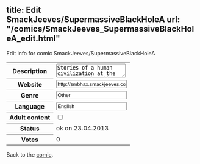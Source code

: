 title: Edit SmackJeeves/SupermassiveBlackHoleA
url: "/comics/SmackJeeves_SupermassiveBlackHoleA_edit.html"
---
Edit info for comic SmackJeeves/SupermassiveBlackHoleA

<form name="comic" action="http://gaepostmail.appengine.com/comic" name="post">
<table class="comicinfo">
<tr>
<th>Description</th><td><textarea name="description">Stories of a human civilization at the center of the Milky Way galaxy: an area of space dominated by a gigantic black hole, where energy is abundant and life is cheap. Updates M-F, usually multiple times per day.</textarea></td>
</tr>
<tr>
<th>Website</th><td><input type="text" name="url" value="http://smbhax.smackjeeves.com/comics/"/></td>
</tr>
<tr>
<th>Genre</th><td><input type="text" name="genre" value="Other"/></td>
</tr>
<tr>
<th>Language</th><td><input type="text" name="language" value="English"/></td>
</tr>
<tr>
<th>Adult content</th><td><input type="checkbox" name="adult" value="adult" /></td>
</tr>
<tr>
<th>Status</th><td>ok on 23.04.2013</td>
</tr>
<tr>
<th>Votes</th><td>0</div></td>
</tr>
</table>
</form>

Back to the [comic](/comics/SmackJeeves_SupermassiveBlackHoleA.html).
